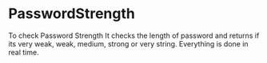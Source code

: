 # PasswordStrength
To check Password Strength
It checks the length of password and returns if its very weak, weak, medium, strong or very string.
Everything is done in real time.

